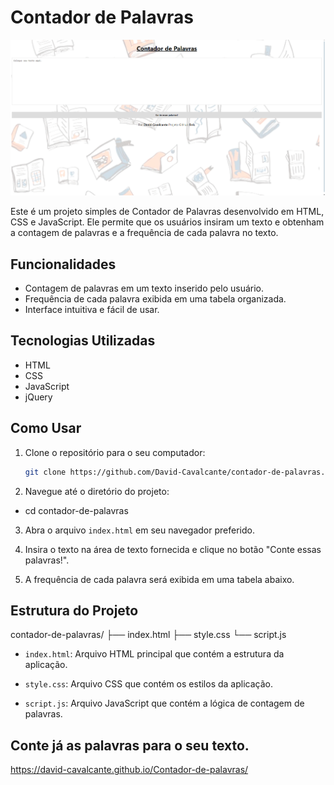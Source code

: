 # Contador de Palavras

![contador](contadordepalavras.png)


Este é um projeto simples de Contador de Palavras desenvolvido em HTML, CSS e JavaScript. Ele permite que os usuários insiram um texto e obtenham a contagem de palavras e a frequência de cada palavra no texto.

## Funcionalidades

- Contagem de palavras em um texto inserido pelo usuário.
- Frequência de cada palavra exibida em uma tabela organizada.
- Interface intuitiva e fácil de usar.

## Tecnologias Utilizadas

- HTML
- CSS
- JavaScript
- jQuery

## Como Usar

1. Clone o repositório para o seu computador:

   ```bash
   git clone https://github.com/David-Cavalcante/contador-de-palavras.git

2. Navegue até o diretório do projeto:

- cd contador-de-palavras

3. Abra o arquivo `index.html` em seu navegador preferido.

4. Insira o texto na área de texto fornecida e clique no botão "Conte essas palavras!".

5. A frequência de cada palavra será exibida em uma tabela abaixo.

## Estrutura do Projeto

contador-de-palavras/
├── index.html
├── style.css
└── script.js

- `index.html`: Arquivo HTML principal que contém a estrutura da aplicação.

- `style.css`: Arquivo CSS que contém os estilos da aplicação.

- `script.js`: Arquivo JavaScript que contém a lógica de contagem de palavras.

## Conte já as palavras para o seu texto.
https://david-cavalcante.github.io/Contador-de-palavras/
